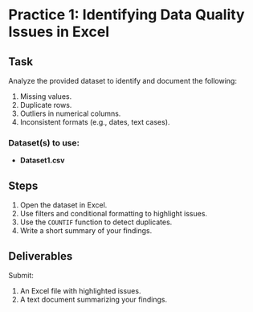 # Practice 1: Identifying Data Quality Issues in Excel

## Task
Analyze the provided dataset to identify and document the following:
1. Missing values.
2. Duplicate rows.
3. Outliers in numerical columns.
4. Inconsistent formats (e.g., dates, text cases).

### Dataset(s) to use:
- **Dataset1.csv**

## Steps
1. Open the dataset in Excel.
2. Use filters and conditional formatting to highlight issues.
3. Use the `COUNTIF` function to detect duplicates.
4. Write a short summary of your findings.

## Deliverables
Submit:
1. An Excel file with highlighted issues.
2. A text document summarizing your findings.
